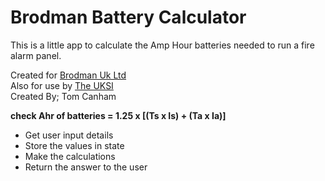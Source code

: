 # Brodman Battery Calculator

This is a little app to calculate the Amp Hour batteries needed to run a fire alarm panel.

Created for [Brodman Uk Ltd](https://brodman.co.uk) <br/>
Also for use by [The UKSI](https://theuksi.com)<br/>
Created By;  Tom Canham


**check Ahr of batteries = 1.25 x [(Ts x Is) + (Ta x Ia)]**
- Get user input details
- Store the values in state
- Make the calculations
- Return the answer to the user
